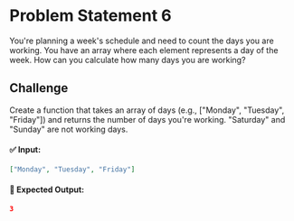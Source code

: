# Problem Statement 6

You're planning a week's schedule and need to count the days you are working. You have an array where each element represents a day of the week. How can you calculate how many days you are working?

## Challenge

Create a function that takes an array of days (e.g., ["Monday", "Tuesday", "Friday"]) and returns the number of days you're working. "Saturday" and "Sunday" are not working days.

#### ✅ Input:

```json
["Monday", "Tuesday", "Friday"]
```

#### 🎯 Expected Output:

```json
3
```
